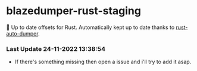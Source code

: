 # blazedumper-rust-staging

🚀 Up to date offsets for Rust. Automatically kept up to date thanks to [rust-auto-dumper](https://github.com/Akandesh/rust-auto-dumper).


### Last Update 24-11-2022 13:38:54
- If there's something missing then open a issue and i'll try to add it asap.